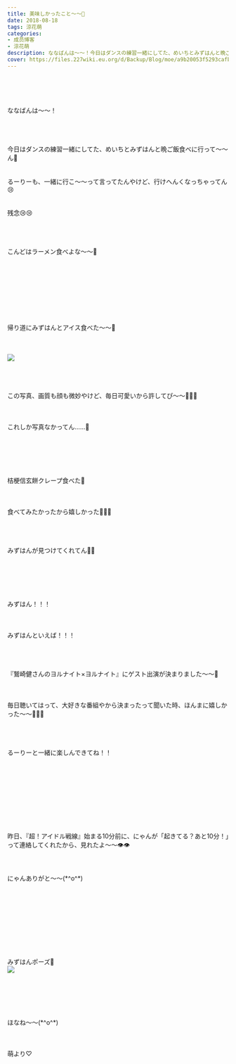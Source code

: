 ```yaml
---
title: 美味しかったこと〜〜🐥
date: 2018-08-18
tags: 涼花萌
categories: 
- 成员博客
- 涼花萌
description: ななばんは〜〜！今日はダンスの練習一緒にしてた、めいちとみずはんと晩ご飯食べに行って〜〜ん💓るーりーも、一緒に行こ〜〜って言ってたんやけど、行けへんくなっちゃってん😢...
cover: https://files.227wiki.eu.org/d/Backup/Blog/moe/a9b20053f5293cafb87c4ad23b644.jpg 
---
```

<div class="blog_detail__main">
<br/>
<br/>
<br/>
<br/>
ななばんは〜〜！<br/>
<br/>
<br/>
<br/>
<br/>
今日はダンスの練習一緒にしてた、めいちとみずはんと晩ご飯食べに行って〜〜ん💓<br/>
<br/>
<br/>
るーりーも、一緒に行こ〜〜って言ってたんやけど、行けへんくなっちゃってん😢<br/>
<br/>
<br/>
残念😢😢<br/>
<br/>
<br/>
<br/>
<br/>
こんどはラーメン食べよな〜〜🍜<br/>
<br/>
<br/>
<br/>
<br/>
<br/>
<br/>
<br/>
<br/>
<br/>
帰り道にみずはんとアイス食べた〜〜🍦 <br/>
<br/>
<br/>
<br/>
<img src="https://files.227wiki.eu.org/d/Backup/Blog/moe/a9b20053f5293cafb87c4ad23b644.jpg"><br/>
<br/>
<br/>
<br/>
<br/>
この写真、画質も顔も微妙やけど、毎日可愛いから許してぴ〜〜🐥💓💓<br/>
<br/>
<br/>
<br/>
これしか写真なかってん……🙈<br/>
<br/>
<br/>
<br/>
<br/>
<br/>
<br/>
桔梗信玄餅クレープ食べた💓<br/>
<br/>
<br/>
<br/>
食べてみたかったから嬉しかった💓💓💓<br/>
<br/>
<br/>
<br/>
<br/>
みずはんが見つけてくれてん💓💓<br/>
<br/>
<br/>
<br/>
<br/>
<br/>
<br/>
みずはん！！！<br/>
<br/>
<br/>
<br/>
みずはんといえば！！！<br/>
<br/>
<br/>
<br/>
<br/>
『鷲崎健さんのヨルナイト×ヨルナイト』にゲスト出演が決まりました〜〜🎉<br/>
<br/>
<br/>
<br/>
毎日聴いてはって、大好きな番組やから決まったって聞いた時、ほんまに嬉しかった〜〜💓💓💓<br/>
<br/>
<br/>
<br/>
<br/>
るーりーと一緒に楽しんできてね！！<br/>
<br/>
<br/>
<br/>
<br/>
<br/>
<br/>
<br/>
<br/>
<br/>
<br/>
昨日、『超！アイドル戦線』始まる10分前に、にゃんが「起きてる？あと10分！」って連絡してくれたから、見れたよ〜〜👁👁<br/>
<br/>
<br/>
<br/>
にゃんありがと〜〜(*^o^*)<br/>
<br/>
<br/>
<br/>
<br/>
<br/>
<br/>
<br/>
<br/>
<br/>
<br/>
みずはんポーズ🤔<br/>
<img src="https://files.227wiki.eu.org/d/Backup/Blog/moe/a9b20053f5293cafb87c4ad23b644-01.jpg"><br/>
<br/>
<br/>
<br/>
<br/>
<br/>
<br/>
ほなね〜〜(*^o^*)<br/>
<br/>
<br/>
<br/>
萌より♡
<!--twitter-->

<!--//twitter-->
</img></img></div>